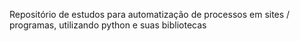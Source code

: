 Repositório de estudos para automatização de processos em sites / programas, utilizando python e suas bibliotecas
